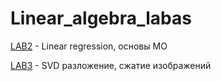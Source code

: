 # Linear_algebra_labas
[LAB2](https://github.com/netwasted/Linear_algebra_labas/blob/master/LAB2_Kolchina_Anastasia%20(3)%20(2).ipynb) - Linear regression, основы МО

[LAB3](https://github.com/netwasted/Linear_algebra_labas/blob/master/LAB3.ipynb) - SVD разложение, сжатие изображений
